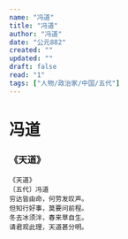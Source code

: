 ```yaml
---
name: "冯道"
title: "冯道"
author: "冯道"
date: "公元882"
created: ""
updated: ""
draft: false
read: "1"
tags: ["人物/政治家/中国/五代"]
---
```


# 冯道

### 《天道》

```
《天道》
〔五代〕冯道
穷达皆由命，何劳发叹声。
但知行好事，莫要问前程。
冬去冰须泮，春来草自生。
请君观此理，天道甚分明。
```
